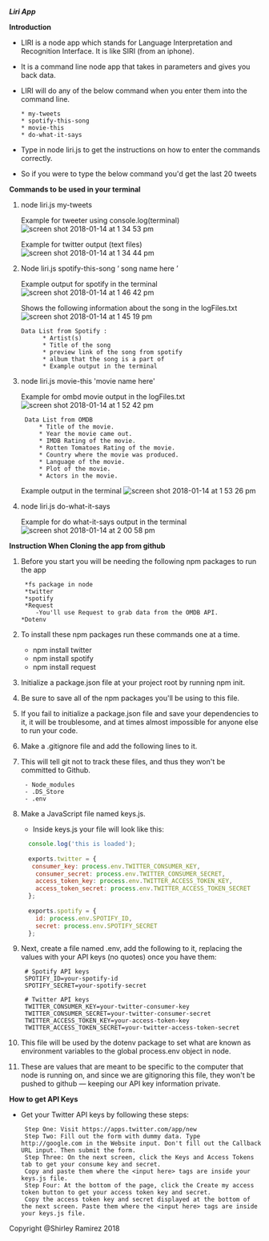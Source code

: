 ***Liri App***

**Introduction**

- LIRI is a node app which stands for Language Interpretation and Recognition Interface. It is like SIRI (from an iphone).

- It is a command line node app that takes in parameters and gives you back data.

- LIRI will do any of the below command when you enter them into the command line.

      * my-tweets
      * spotify-this-song
      * movie-this
      * do-what-it-says


- Type in node liri.js to get the instructions on how to enter the commands correctly. 

- So if you were to type the below command you'd get the last 20 tweets

**Commands to be used in your terminal**
        
1. node liri.js my-tweets

    Example for tweeter using console.log(terminal)
![screen shot 2018-01-14 at 1 34 53 pm](https://user-images.githubusercontent.com/31137669/34921847-9b1f2fa8-f944-11e7-809c-4cd91e1dd465.png)


    Example for twitter output (text files)
    ![screen shot 2018-01-14 at 1 34 44 pm](https://user-images.githubusercontent.com/31137669/34921600-087cfe2a-f942-11e7-94b9-631f01a00799.png)


2.  Node liri.js spotify-this-song ‘ song name here ’
        
    Example output for spotify in the terminal
    ![screen shot 2018-01-14 at 1 46 42 pm](https://user-images.githubusercontent.com/31137669/34921661-ca9a85fe-f942-11e7-8370-840e4d8c043a.png)

    Shows the following information about the song in the logFiles.txt
    ![screen shot 2018-01-14 at 1 45 19 pm](https://user-images.githubusercontent.com/31137669/34921657-c4dfbe2c-f942-11e7-92f6-32c06c4d0c90.png)
    
		Data List from Spotify :
		      * Artist(s)
		      * Title of the song 
		      * preview link of the song from spotify
		      * album that the song is a part of
		      * Example output in the terminal

3. node liri.js movie-this 'movie name here'
	
	Example for ombd movie output in the logFiles.txt
	![screen shot 2018-01-14 at 1 52 42 pm](https://user-images.githubusercontent.com/31137669/34921664-d1ccbd7e-f942-11e7-8831-565c2629f20f.png)

		Data List from OMDB 
		    * Title of the movie.
		    * Year the movie came out.
		    * IMDB Rating of the movie.
		    * Rotten Tomatoes Rating of the movie.
		    * Country where the movie was produced.
		    * Language of the movie.
		    * Plot of the movie.
		    * Actors in the movie.

    Example output in the terminal
	![screen shot 2018-01-14 at 1 53 26 pm](https://user-images.githubusercontent.com/31137669/34921670-da680f06-f942-11e7-9698-aaf79c136725.png)

4. node liri.js do-what-it-says
	
	Example for do what-it-says output in the terminal
	![screen shot 2018-01-14 at 2 00 58 pm](https://user-images.githubusercontent.com/31137669/34921677-e3750630-f942-11e7-9386-139668bfd1d8.png)

**Instruction When Cloning the app from github**

1. Before you start you will be needing the following  npm packages to run the app

        *fs package in node
        *twitter
        *spotify
        *Request
           -You'll use Request to grab data from the OMDB API.
       *Dotenv
  
  
2. To install these npm packages run these commands one at a time.

     - npm install twitter
     - npm install spotify
     - npm install request
     
3. Initialize a package.json file at your project root by running npm init. 
4. Be sure to save all of the npm packages you'll be using to this file. 
5. If you fail to initialize a package.json file and save your dependencies to it, it will be troublesome, and at times almost impossible for anyone else to run your code.
6. Make a .gitignore file and add the following lines to it. 
7. This will tell git not to track these files, and thus they won't be committed to Github.

        - Node_modules
        - .DS_Store
        - .env
        
8. Make a JavaScript file named keys.js.
    - Inside keys.js your file will look like this:
    ````javascript
      console.log('this is loaded');
      
      exports.twitter = {
       consumer_key: process.env.TWITTER_CONSUMER_KEY,
        consumer_secret: process.env.TWITTER_CONSUMER_SECRET,
        access_token_key: process.env.TWITTER_ACCESS_TOKEN_KEY,
        access_token_secret: process.env.TWITTER_ACCESS_TOKEN_SECRET
      };
      
      exports.spotify = {
        id: process.env.SPOTIFY_ID,
        secret: process.env.SPOTIFY_SECRET
      };
     ````
      
9. Next, create a file named .env, add the following to it, replacing the values with your API keys (no quotes) once you have them:
      
        # Spotify API keys
        SPOTIFY_ID=your-spotify-id
        SPOTIFY_SECRET=your-spotify-secret

        # Twitter API keys
        TWITTER_CONSUMER_KEY=your-twitter-consumer-key
        TWITTER_CONSUMER_SECRET=your-twitter-consumer-secret
        TWITTER_ACCESS_TOKEN_KEY=your-access-token-key
        TWITTER_ACCESS_TOKEN_SECRET=your-twitter-access-token-secret
      
10. This file will be used by the dotenv package to set what are known as environment variables to the global process.env object in node. 
11. These are values that are meant to be specific to the computer that node is running on, and since we are gitignoring this file, they won't be pushed to github — keeping our API key information private.

**How to get API Keys**
- Get your Twitter API keys by following these steps:

       Step One: Visit https://apps.twitter.com/app/new
       Step Two: Fill out the form with dummy data. Type http://google.com in the Website input. Don't fill out the Callback URL input. Then submit the form.
       Step Three: On the next screen, click the Keys and Access Tokens tab to get your consume key and secret. 
       Copy and paste them where the <input here> tags are inside your keys.js file.
       Step Four: At the bottom of the page, click the Create my access token button to get your access token key and secret. 
       Copy the access token key and secret displayed at the bottom of the next screen. Paste them where the <input here> tags are inside your keys.js file.



Copyright @Shirley Ramirez 2018
